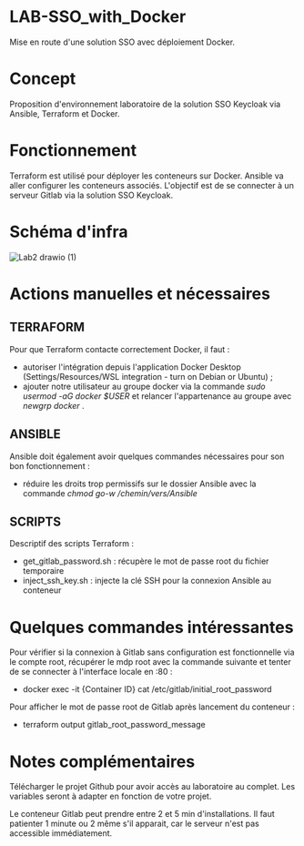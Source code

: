 # LAB-SSO_with_Docker
Mise en route d'une solution SSO avec déploiement Docker.


# Concept 
Proposition d'environnement laboratoire de la solution SSO Keycloak via Ansible, Terraform et Docker. 


# Fonctionnement 
Terraform est utilisé pour déployer les conteneurs sur Docker. 
Ansible va aller configurer les conteneurs associés. 
L'objectif est de se connecter à un serveur Gitlab via la solution SSO Keycloak.


# Schéma d'infra 
![Lab2 drawio (1)](https://github.com/user-attachments/assets/0b3462cc-ae3c-47bd-b9ed-7d0a1b3a2f3a)


# Actions manuelles et nécessaires 
## TERRAFORM
Pour que Terraform contacte correctement Docker, il faut :
- autoriser l'intégration depuis l'application Docker Desktop (Settings/Resources/WSL integration - turn on Debian or Ubuntu) ;
- ajouter notre utilisateur au groupe docker via la commande _sudo usermod -aG docker $USER_ et relancer l'appartenance au groupe avec _newgrp docker_ .

## ANSIBLE
Ansible doit également avoir quelques commandes nécessaires pour son bon fonctionnement : 
- réduire les droits trop permissifs sur le dossier Ansible avec la commande _chmod go-w /chemin/vers/Ansible_

## SCRIPTS 
Descriptif des scripts Terraform :
- get_gitlab_password.sh : récupère le mot de passe root du fichier temporaire
- inject_ssh_key.sh : injecte la clé SSH pour la connexion Ansible au conteneur

# Quelques commandes intéressantes
Pour vérifier si la connexion à Gitlab sans configuration est fonctionnelle via le compte root, récupérer le mdp root avec la commande suivante et tenter de se connecter à l'interface locale en :80 :
- docker exec -it {Container ID} cat /etc/gitlab/initial_root_password

Pour afficher le mot de passe root de Gitlab après lancement du conteneur : 
- terraform output gitlab_root_password_message

# Notes complémentaires
Télécharger le projet Github pour avoir accès au laboratoire au complet. 
Les variables seront à adapter en fonction de votre projet.

Le conteneur Gitlab peut prendre entre 2 et 5 min d'installations. Il faut patienter 1 minute ou 2 même s'il apparait, car le serveur n'est pas accessible immédiatement.